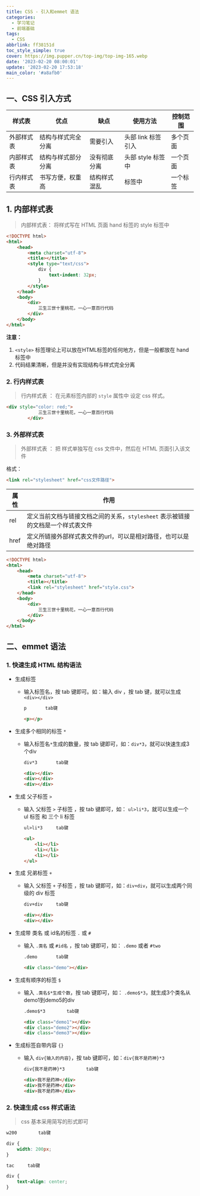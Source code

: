 ```yaml
---
title: CSS - 引入和emmet 语法
categories:
  - 学习笔记
  - 前端基础
tags:
  - CSS
abbrlink: ff38151d
toc_style_simple: true
cover: https://img.pupper.cn/top-img/top-img-165.webp
date: '2023-02-20 08:00:01'
update: '2023-02-20 17:53:18'
main_color: '#a8afb0'
---
```


## 一、CSS 引入方式

| 样式表     | 优点               | 缺点         | 使用方法           | 控制范围 |
|------------|--------------------|--------------|--------------------|----------|
| 外部样式表 | 结构与样式完全分离 | 需要引入     | 头部 link 标签引入 | 多个页面 |
| 内部样式表 | 结构与样式部分分离 | 没有彻底分离 | 头部 style 标签中  | 一个页面 |
| 行内样式表 | 书写方便，权重高   | 结构样式混乱 | 标签中             | 一个标签 |

## 1.  内部样式表

>   内部样式表： 将样式写在 HTML 页面 hand 标签的 style 标签中

```html
<!DOCTYPE html>
<html>
	<head>
		<meta charset="utf-8">
		<title></title>
		<style type="text/css">
			div {
				text-indent: 32px;
			}
		</style>
	</head>
	<body>
		<div>
			三生三世十里桃花，一心一意百行代码			
		</div>
	</body>
</html>
```

**注意：**

1.   `<style>` 标签理论上可以放在HTML标签的任何地方，但是一般都放在 hand 标签中
2.   代码结果清晰，但是并没有实现结构与样式完全分离

### 2. 行内样式表

>   行内样式表 ： 在元素标签内部的 `style` 属性中 设定 css 样式。
>

```html
<div style="color: red;">
			三生三世十里桃花，一心一意百行代码			
		</div>
```

### 3. 外部样式表

>   外部样式表 ： 把 样式单独写在 css 文件中，然后在 HTML 页面引入该文件

格式：

```html
<link rel="stylesheet" href="css文件路径">
```

| 属性 | 作用                                                                            |
|------|---------------------------------------------------------------------------------|
| rel  | 定义当前文档与链接文档之间的关系，`stylesheet` 表示被链接的文档是一个样式表文件 |
| href | 定义所链接外部样式表文件的url，可以是相对路径，也可以是绝对路径                 |



```html
<!DOCTYPE html>
<html>
	<head>
		<meta charset="utf-8">
		<title></title>
		<link rel="stylesheet" href="style.css">
	</head>
	<body>
		<div>
			三生三世十里桃花，一心一意百行代码			
		</div>
	</body>
</html>
```

## 二、emmet 语法

### 1. 快速生成 HTML 结构语法

-   生成标签 

    -   输入标签名，按 tab 键即可。如：输入 div ，按 tab 键，就可以生成 `<div></div>`

        ```html
        p		tab键
        
        <p></p>
        ```

-   生成多个相同的标签 `*`

    -   输入标签名`*`生成的数量，按 tab 键即可，如：`div*3`，就可以快速生成3个div

        ```html
        div*3		tab键
        
        <div></div>
        <div></div>
        <div></div>
        ```

-   生成 父子标签 `>`

    -   输入 父标签 `>` 子标签 ，按 tab 键即可，如： `ul>li*3`，就可以生成一个 ul 标签 和 三个 li 标签

        ```html
        ul>li*3		tab键
        
        <ul>
        	<li></li>
        	<li></li>
        	<li></li>
        </ul>
        ```

-   生成 兄弟标签 `+`

    -   输入 父标签 `+` 子标签 ，按 tab 键即可，如：`div+div`，就可以生成两个同级的 div 标签

        ```html
        div+div		tab键
        
        <div></div>
        <div></div>
        ```

-   生成带 类名 或 id名的标签 `.` 或 `#`

    -   输入 `.类名` 或 `#id名` ，按 tab 键即可，如： `.demo` 或者 `#two` 

        ```html
        .demo		tab键
        
        <div class="demo"></div>
        ```

-   生成有顺序的标签 `$`

    -   输入 `.类名$*生成个数`，按 tab 键即可，如： `.demo$*3`，就生成3个类名从demo1到demo5的div

        ```html
        .demo$*3		tab键
        
        <div class="demo1"></div>
        <div class="demo2"></div>
        <div class="demo3"></div>
        ```

        

-   生成标签自带内容 `{}`

    -   输入 `div{输入的内容}`，按 tab 键即可，如：`div{我不是药神}*3`

        ```html
        div{我不是药神}*3		tab键
        
        <div>我不是药神</div>
        <div>我不是药神</div>
        <div>我不是药神</div>
        ```

### 2. 快速生成 css 样式语法

>   css 基本采用简写的形式即可

```css
w200		tab键

div {
	width: 200px;
}
```

```css
tac		tab键

div {
	text-align: center;
}
```

